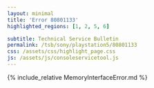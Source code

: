 ```yaml
---
layout: minimal
title: 'Error 80801133'
highlighted_regions: [1, 2, 5, 6]

subtitle: Technical Service Bulletin
permalink: /tsb/sony/playstation5/80801133
css: /assets/css/highlight_page.css
js: /assets/js/consoleservicetool.js
---
```


{% include_relative MemoryInterfaceError.md %}